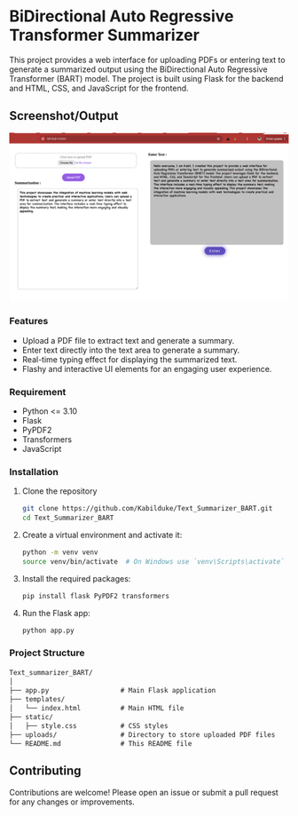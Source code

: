 # BiDirectional Auto Regressive Transformer Summarizer
This project provides a web interface for uploading PDFs or entering text to generate a summarized output using the BiDirectional Auto Regressive Transformer (BART) model. 
The project is built using Flask for the backend and HTML, CSS, and JavaScript for the frontend.

## Screenshot/Output
![Model ShowCase:](https://github.com/Kabilduke/Text_Summarizer_BART/blob/main/Output%2C%20result%20or%20what%20ever%20you%20call%20it.png)


### Features
- Upload a PDF file to extract text and generate a summary.
- Enter text directly into the text area to generate a summary.
- Real-time typing effect for displaying the summarized text.
- Flashy and interactive UI elements for an engaging user experience.

### Requirement 
- Python <= 3.10
- Flask
- PyPDF2
- Transformers
- JavaScript

### Installation
1. Clone the repository
   ```sh
   git clone https://github.com/Kabilduke/Text_Summarizer_BART.git
   cd Text_Summarizer_BART
   ```

3. Create a virtual environment and activate it:
   ```sh
   python -m venv venv
   source venv/bin/activate  # On Windows use `venv\Scripts\activate`
   ```

3. Install the required packages:
   ```sh
   pip install flask PyPDF2 transformers
   ```
   
4. Run the Flask app:
    ```sh
    python app.py
    ```

### Project Structure
```plaintext
Text_summarizer_BART/
│
├── app.py                  # Main Flask application
├── templates/
│   └── index.html          # Main HTML file
├── static/
│   ├── style.css           # CSS styles
├── uploads/                # Directory to store uploaded PDF files
└── README.md               # This README file
```

## Contributing
Contributions are welcome! Please open an issue or submit a pull request for any changes or improvements.
